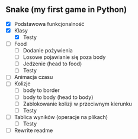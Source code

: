 ## Snake (my first game in Python)
* [x] Podstawowa funkcjonalność
* [x] Klasy
  * [x] Testy
* [ ] Food
  * [ ] Dodanie pożywienia
  * [ ] Losowe pojawianie się poza body
  * [ ] Jedzenie (head to food)
  * [ ] Testy
* [ ] Animacja czasu
* [ ] Kolizje
  * [ ] body to border
  * [ ] body to body (head to body)
  * [ ] Zablokowanie kolizji w przeciwnym kierunku
  * [ ] Testy
* [ ] Tablica wyników (operacje na plikach)
  * [ ] Testy
* [ ] Rewrite readme
